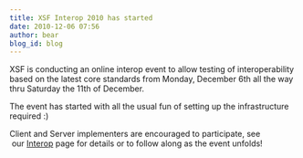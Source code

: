 ```yaml
---
title: XSF Interop 2010 has started
date: 2010-12-06 07:56
author: bear
blog_id: blog
---
```


XSF is conducting an online interop event to allow testing of interoperability based on the latest core standards from Monday, December 6th all the way thru Saturday the 11th of December.

The event has started with all the usual fun of setting up the infrastructure required :)

Client and Server implementers are encouraged to participate, see  our [Interop](http://wiki.xmpp.org/web/Interop) page for details or to follow along as the event unfolds!
